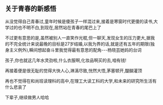 ## 关于青春的新感悟 ##

从没觉得自己青春过,童年时候是傻孩子一样混过来,接着是寒窗时代更傻的读书,大学过的也不明不白,到现在,居然站在青春的尾巴上了

 

不过更有意思的是,虽然被别人一直笑作光棍,但一聊天,发现女生的压力更大,据我的不完全统计来说最晚的目标是27岁结婚,以我为界的话,就是还有五年的期限(独身主义例外),瞬间想起奋斗里我觉得最有意思的配角---杨晓芸她妈的台词

 

孩子,你也就这几年水灵劲啦,什么衣服啊,化妆品啊买的去,咱有钱!

 

再接着便是很无耻的觉得大快人心,淋漓尽致,恍然大悟,茅塞顿开,醍醐灌顶

 

再也不觉得在和尚班读理科的高中,在理工大读工科的大学,和未来的研究所生活有什么悲哀了

 

下辈子,继续做男人哈哈